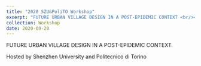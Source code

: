 ```yaml
---
title: "2020 SZU&PoliTO Workshop"
excerpt: "FUTURE URBAN VILLAGE DESIGN IN A POST-EPIDEMIC CONTEXT <br/><img src='/images/CQY.jpg'>"
collection: Workshop
date: 2020-09-20
---
```


FUTURE URBAN VILLAGE DESIGN IN A POST-EPIDEMIC CONTEXT.

Hosted by Shenzhen University and Politecnico di Torino
